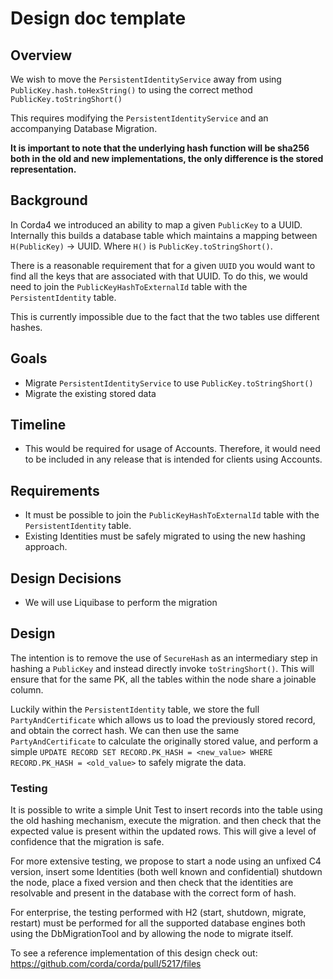 # Design doc template

## Overview

We wish to move the `PersistentIdentityService` away from using `PublicKey.hash.toHexString()` to using the correct method
`PublicKey.toStringShort()`

This requires modifying the `PersistentIdentityService` and an accompanying Database Migration. 

**It is important to note that the underlying hash function will be sha256 both in the old and new implementations, the only difference is the stored representation.** 

## Background

In Corda4 we introduced an ability to map a given `PublicKey` to a UUID. Internally this builds a database table which maintains a mapping 
between `H(PublicKey)` -> UUID. Where `H()` is `PublicKey.toStringShort()`.

There is a reasonable requirement that for a given `UUID` you would want to find all the keys that are associated with that UUID. 
To do this, we would need to join the `PublicKeyHashToExternalId` table with the `PersistentIdentity` table. 

This is currently impossible due to the fact that the two tables use different hashes. 


## Goals

* Migrate `PersistentIdentityService` to use `PublicKey.toStringShort()`
* Migrate the existing stored data

## Timeline

* This would be required for usage of Accounts. Therefore, it would need to be included in any release that is intended for clients using Accounts. 

## Requirements

* It must be possible to join the `PublicKeyHashToExternalId` table with the `PersistentIdentity` table. 
* Existing Identities must be safely migrated to using the new hashing approach. 

## Design Decisions

* We will use Liquibase to perform the migration

## Design

The intention is to remove the use of `SecureHash` as an intermediary step in hashing a `PublicKey` and instead directly invoke `toStringShort()`. 
This will ensure that for the same PK, all the tables within the node share a joinable column.

Luckily within the `PersistentIdentity` table, we store the full `PartyAndCertificate` which allows us to load the previously stored record, 
and obtain the correct hash. We can then use the same `PartyAndCertificate` to calculate the originally stored value, 
and perform a simple `UPDATE RECORD SET RECORD.PK_HASH = <new_value> WHERE RECORD.PK_HASH = <old_value>` to safely migrate the data.

### Testing

It is possible to write a simple Unit Test to insert records into the table using the old hashing mechanism, execute the migration. 
and then check that the expected value is present within the updated rows. This will give a level of confidence that the migration is safe. 

For more extensive testing, we propose to start a node using an unfixed C4 version, insert some Identities (both well known and confidential)
shutdown the node, place a fixed version and then check that the identities are resolvable and present in the database with the correct form of hash.

For enterprise, the testing performed with H2 (start, shutdown, migrate, restart) must be performed for all the supported database engines 
both using the DbMigrationTool and by allowing the node to migrate itself. 


To see a reference implementation of this design check out: https://github.com/corda/corda/pull/5217/files